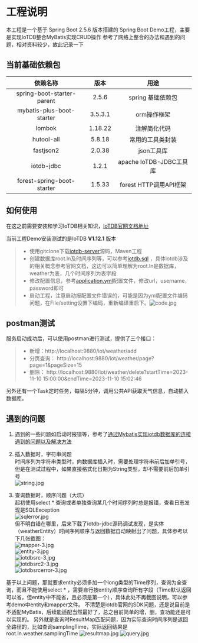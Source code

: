 # 工程说明
本工程是一个基于 Spring Boot 2.5.6 版本搭建的 Spring Boot Demo工程，主要是实现IoTDB整合MyBatis实现CRUD操作
参考了网络上整合的办法和遇到的问题，相对资料较少，故此记录一下
## 当前基础依赖包

|                   依赖名称                    |   版本    |           用途           |
|:-----------------------------------------:|:-------:|:----------------------:|
|        spring-boot-starter-parent         |  2.5.6  |      spring 基础依赖包      |
|         mybatis-plus-boot-starter         | 3.5.3.1 |        orm操作框架         |
|                  lombok                   | 1.18.22 |         注解简化代码         |
|                hutool-all                 | 5.8.18  |        常用的工具类封装        |
|                 fastjson2                 | 2.0.38  |        json工具库         |
|                iotdb-jdbc                 |  1.2.1  |  apache IoTDB-JDBC工具库  |
|        forest-spring-boot-starter         | 1.5.33  | forest HTTP调用API框架     |

## 如何使用
在这之前需要安装和学习IoTDB相关知识，[IoTDB官网文档地址](https://www.timecho.com/docs/zh/UserGuide/V1.2.x/IoTDB-Introduction/What-is-IoTDB.html )   

当前工程Demo安装测试的是IoTDB **V1.12.1** 版本
>+ 使用gitclone下载[iotdb-server](https://gitee.com/kisang/iotdb-server.git)源码，Maven工程
>+ 创建数据库root.ln及时间序列等，可以参考[iotdb.sql](src%2Fmain%2Fresources%2Fdoc%2Fiotdb.sql) ，具体iotdb涉及的相关概念参考官网文档，这边可以简单理解为root.ln是数据库，weather为表，几个时间序列为表字段
>+ 修改配置信息，参考[application.yml](src%2Fmain%2Fresources%2Fapplication.yml)配置文件，修改url，username，password即可
>+ 启动工程，注意启动报配置文件错误的，可能是因为yml配置文件编码问题，在File/setting设置下编码，重新编译重启下。![code.jpg](src%2Fmain%2Fresources%2Fdoc%2Fimg%2Fcode.jpg)

## postman测试
服务启动成功后，可以使用postman进行测试，提供了三个接口：  
>+ 新增：http://localhost:9880/iot/weather/add  
>+ 分页查询： http://localhost:9880/iot/weather/page?page=1&pageSize=15
>+ 删除： http://localhost:9880/iot/weather/delete?startTime=2023-11-10 15:00:00&endTime=2023-11-10 15:02:46  

另外还有一个Task定时任务，每隔5分钟，调用公共API获取天气信息，自动插入数据库。

## 遇到的问题

1. 遇到的一些问题如启动时报错等，参考了[通过Mybatis实现iotdb数据库的连接遇到的问题以及解决方法](https://blog.csdn.net/baidu_31890799/article/details/130382310#comments_29690346)  


2. 插入数据时，字符串问题  
时间序列为字符串类型时，向数据库插入时，需要处理字符串前后加单引号，但是在测试过程中，如果直接格式化日期为String类型，却不需要前后加单引号  
![string.jpg](src%2Fmain%2Fresources%2Fdoc%2Fimg%2Fstring.jpg)


3. 查询数据时，顺序问题（大坑）  
起初使用select * 查询或者单独查询某几个时间序列时总是报错，查看日志发现是SQLException  
![sqlerror.jpg](src%2Fmain%2Fresources%2Fdoc%2Fimg%2Fsqlerror.jpg)  
但不明白错在哪里，后来下载了iotdb-jdbc源码调试发现，是实体（weatherEntity）时间序列顺序与返回数据自动映射出了问题，具体参考以下几张截图：  
![mapper-3.jpg](src%2Fmain%2Fresources%2Fdoc%2Fimg%2Fmapper-3.jpg)  
![entity-3.jpg](src%2Fmain%2Fresources%2Fdoc%2Fimg%2Fentity-3.jpg)  
![iotdbsrc-3.jpg](src%2Fmain%2Fresources%2Fdoc%2Fimg%2Fiotdbsrc-3.jpg)  
![iotdbsrc2-3.jpg](src%2Fmain%2Fresources%2Fdoc%2Fimg%2Fiotdbsrc2-3.jpg)  
![iotdbsrcerror-3.jpg](src%2Fmain%2Fresources%2Fdoc%2Fimg%2Fiotdbsrcerror-3.jpg)

基于以上问题，那就要求entity必须多加一个long类型的Time序列，查询为全查询，而且不能使用select * ，需要自行按entity顺序查询所有字段（Time默认返回可以省，但entity中不能省，且必须是第一个），具体此处不再截图说明，可以参考demo中entity和mapper文件。
不清楚是iotdb官网的SDK问题，还是说目前是不适配MyBatis，后续能适配当然最好了，总之目前简单的增，删，查功能还是可以实现的。
另外就是查询时ResultMap匹配问题，因为实际查询时间序列是返回全路径的，比如查询samplingTime，实际返回结果是root.ln.weather.samplingTime
![resultmap.jpg](src%2Fmain%2Fresources%2Fdoc%2Fimg%2Fresultmap.jpg)
![query.jpg](src%2Fmain%2Fresources%2Fdoc%2Fimg%2Fquery.jpg)

